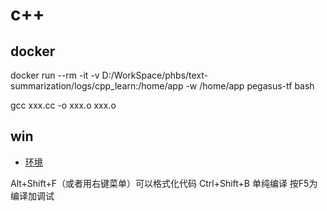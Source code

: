 
# c++
## docker
docker run --rm -it -v D:/WorkSpace/phbs/text-summarization/logs/cpp_learn:/home/app -w /home/app pegasus-tf bash

gcc xxx.cc -o xxx.o
xxx.o

## win

* [环境](https://www.zhihu.com/question/30315894)

Alt+Shift+F（或者用右键菜单）可以格式化代码
Ctrl+Shift+B 单纯编译 
按F5为编译加调试